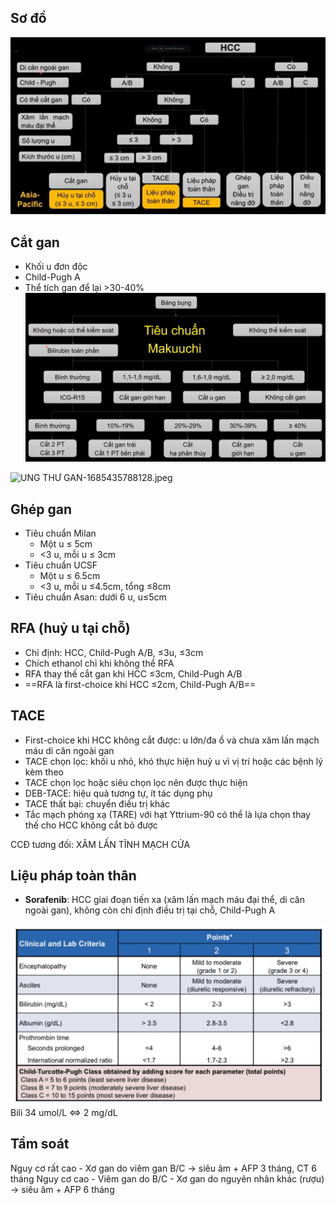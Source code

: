 
## Sơ đồ
![tiep can dieu tri U gan.jpeg](../../../200%20Files/image/tiep%20can%20dieu%20tri%20U%20gan.jpeg)

## Cắt gan
- Khối u đơn độc
- Child-Pugh A
- Thể tích gan để lại >30-40%
![cat gan.jpeg](../../../200%20Files/image/cat%20gan.jpeg)

![UNG THƯ GAN-1685435788128.jpeg](../../../200%20Files/image/UNG%20TH%C6%AF%20GAN-1685435788128.jpeg)

## Ghép gan
- Tiêu chuẩn Milan
	- Một u ≤ 5cm
	- <3 u, mỗi u ≤ 3cm
- Tiêu chuẩn UCSF
	- Một u ≤ 6.5cm
	- <3 u, mỗi u ≤4.5cm, tổng ≤8cm
- Tiêu chuẩn Asan: dưới 6 u, u≤5cm

## RFA (huỷ u tại chỗ)
- Chỉ định: HCC, Child-Pugh A/B, ≤3u, ≤3cm
- Chích ethanol chỉ khi không thể RFA
- RFA thay thế cắt gan khi HCC ≤3cm, Child-Pugh A/B
- ==RFA là first-choice khi HCC ≤2cm, Child-Pugh A/B==

## TACE
- First-choice khi HCC không cắt được: u lớn/đa ổ và chưa xâm lấn mạch máu di căn ngoài gan
- TACE chọn lọc: khối u nhỏ, khó thực hiện huỷ u vì vị trí hoặc các bệnh lý kèm theo
- TACE chọn lọc hoặc siêu chọn lọc nên được thực hiện
- DEB-TACE: hiệu quả tương tự, ít tác dụng phụ
- TACE thất bại: chuyển điều trị khác
- Tắc mạch phóng xạ (TARE) với hạt Yttrium-90 có thể là lựa chọn thay thế cho HCC không cắt bỏ được

CCĐ tương đối: XÂM LẤN TĨNH MẠCH CỬA


## Liệu pháp toàn thân
- **Sorafenib**: HCC giai đoạn tiến xa (xâm lấn mạch máu đại thể, di căn ngoài gan), không còn chỉ định điều trị tại chỗ, Child-Pugh A


![Child-Pugh.jpeg](../../../200%20Files/image/Child-Pugh.jpeg)
Bili 34 umol/L <=> 2 mg/dL



## Tầm soát
Nguy cơ rất cao
	- Xơ gan do viêm gan B/C
	-> siêu âm + AFP 3 tháng, CT 6 tháng
Nguy cơ cao
	- Viêm gan do B/C
	- Xơ gan do nguyên nhân khác (rượu)
	-> siêu âm + AFP 6 tháng